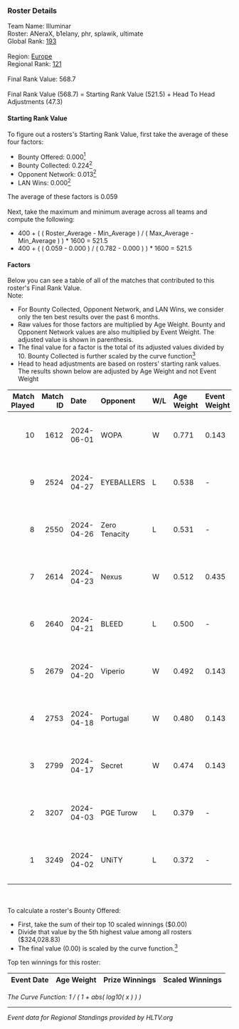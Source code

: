 ### Roster Details<br />
Team Name: Illuminar<br />
Roster: ANeraX, b1elany, phr, splawik, ultimate<br />
Global Rank: [193](../standings_global.md)<br />
<br />
Region: [Europe]( ../standings_europe.md)<br />
Regional Rank: [121]( ../standings_europe.md)<br />
<br />
Final Rank Value:  568.7<br />
<br />
Final Rank Value (568.7) = Starting Rank Value (521.5) + Head To Head Adjustments (47.3)<br />

#### Starting Rank Value<br />
To figure out a rosters's Starting Rank Value, first take the average of these four factors:<br />
- Bounty Offered: 0.000[<sup>1</sup>](#table2)
- Bounty Collected: 0.224[<sup>2</sup>](#table1)
- Opponent Network: 0.013[<sup>2</sup>](#table1)
- LAN Wins: 0.000[<sup>2</sup>](#table1)

The average of these factors is 0.059<br />
<br />
Next, take the maximum and minimum average across all teams and compute the following:<br />
- 400 + ( ( Roster_Average - Min_Average ) / ( Max_Average - Min_Average ) ) * 1600 = 521.5
- 400 + ( ( 0.059 - 0.000 ) / ( 0.782 - 0.000 ) ) * 1600 = 521.5


#### Factors<br />
Below you can see a table of all of the matches that contributed to this roster's Final Rank Value.<br />
Note:<br />

- For Bounty Collected, Opponent Network, and LAN Wins, we consider only the ten best results over the past 6 months.
- Raw values for those factors are multiplied by Age Weight. Bounty and Opponent Network values are also multiplied by Event Weight. The adjusted value is shown in parenthesis.
- The final value for a factor is the total of its adjusted values divided by 10. Bounty Collected is further scaled by the curve function[<sup>3</sup>](#curveFunction)
- Head to head adjustments are based on rosters' starting rank values. The results shown below are adjusted by Age Weight and not Event Weight
<span id="table1"></span><br />


| Match Played | Match ID | Date       | Opponent      | W/L | Age Weight | Event Weight | Bounty Collected | Opponent Network | LAN Wins  | H2H Adj. | Roster                                  |
| -: | -: | :- | :- | :- | :- | :- | :- | :- | :- | -: | :- |
|           10 |     1612 | 2024-06-01 | WOPA          | W   | 0.771      | 0.143        | 0.001 (0.000)    | 0.127 (0.014)    | 0 (0.000) |    13.88 | ANeraX, b1elany, phr, splawik, ultimate |
|            9 |     2524 | 2024-04-27 | EYEBALLERS    | L   | 0.538      | -            | -                | -                | -         |    -2.28 | ANeraX, Furlan, keis, phr, ultimate     |
|            8 |     2550 | 2024-04-26 | Zero Tenacity | L   | 0.531      | -            | -                | -                | -         |    -1.02 | ANeraX, Furlan, keis, phr, ultimate     |
|            7 |     2614 | 2024-04-23 | Nexus         | W   | 0.512      | 0.435        | 0.014 (0.003)    | 0.465 (0.103)    | 0 (0.000) |    13.62 | ANeraX, Furlan, keis, phr, ultimate     |
|            6 |     2640 | 2024-04-21 | BLEED         | L   | 0.500      | -            | -                | -                | -         |    -0.92 | ANeraX, Furlan, keis, phr, ultimate     |
|            5 |     2679 | 2024-04-20 | Viperio       | W   | 0.492      | 0.143        | 0.001 (0.000)    | 0.037 (0.003)    | 0 (0.000) |     9.78 | ANeraX, Furlan, keis, phr, ultimate     |
|            4 |     2753 | 2024-04-18 | Portugal      | W   | 0.480      | 0.143        | 0.003 (0.000)    | 0.120 (0.008)    | 0 (0.000) |    10.86 | ANeraX, Furlan, keis, phr, ultimate     |
|            3 |     2799 | 2024-04-17 | Secret        | W   | 0.474      | 0.143        | 0.000 (0.000)    | 0.058 (0.004)    | 0 (0.000) |     8.09 | ANeraX, Furlan, keis, phr, ultimate     |
|            2 |     3207 | 2024-04-03 | PGE Turow     | L   | 0.379      | -            | -                | -                | -         |    -3.80 | ANeraX, Furlan, keis, phr, ultimate     |
|            1 |     3249 | 2024-04-02 | UNiTY         | L   | 0.372      | -            | -                | -                | -         |    -0.92 | ANeraX, Furlan, keis, phr, ultimate     |

<br />
<span id="table2"></span><br />
To calculate a roster's Bounty Offered:<br />

- First, take the sum of their top 10 scaled winnings ($0.00)
- Divide that value by the 5th highest value among all rosters ($324,028.83)
- The final value (0.00) is scaled by the curve function.[<sup>3</sup>](#curveFunction)

Top ten winnings for this roster:<br />

| Event Date | Age Weight | Prize Winnings | Scaled Winnings |
| :- | -: | :- | :- |


<span id="curveFunction"></span>_The Curve Function: 1 / ( 1 + abs( log10( x ) ) )_<br />

---
_Event data for Regional Standings provided by HLTV.org_<br />
